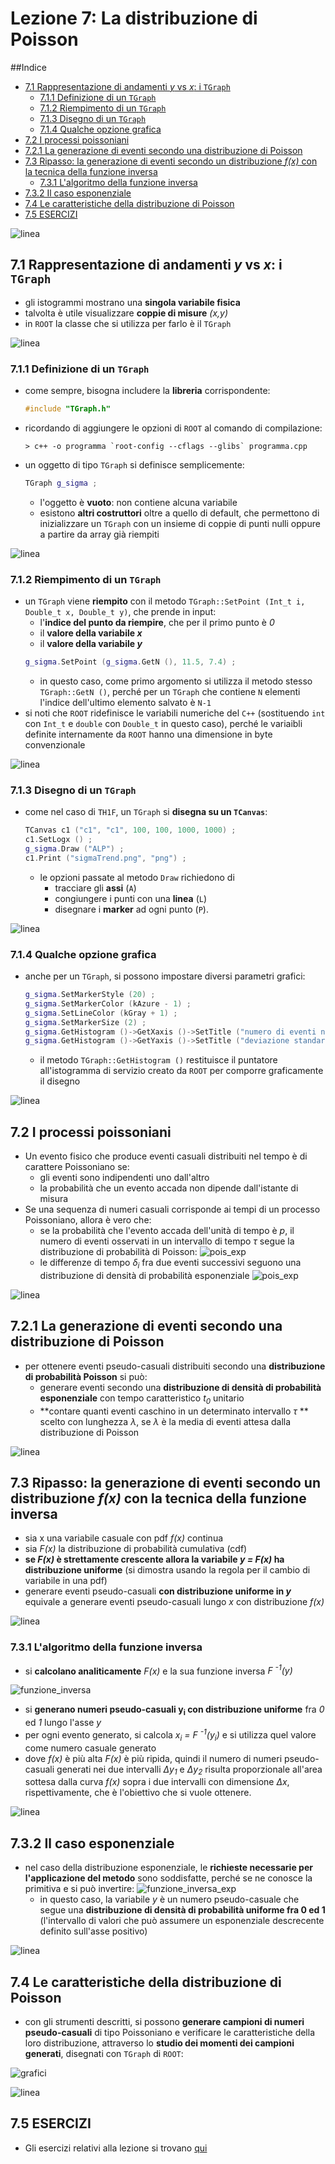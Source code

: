 # Lezione 7: La distribuzione di Poisson 

##Indice

  * [7.1 Rappresentazione di andamenti *y* vs *x*: i ```TGraph```](#71-rappresentazione-di-andamenti-y-vs-x-i-tgraph)
    * [7.1.1 Definizione di un ```TGraph```](#711-definizione-di-un-tgraph)
    * [7.1.2 Riempimento di un ```TGraph```](#712-riempimento-di-un-tgraph)
    * [7.1.3 Disegno di un ```TGraph```](#713-disegno-di-un-tgraph)
    * [7.1.4 Qualche opzione grafica](#714-qualche-opzione-grafica)
  * [7.2 I processi poissoniani](#72-i-processi-poissoniani)
  * [7.2.1 La generazione di eventi secondo una distribuzione di Poisson](#721-la-generazione-di-eventi-secondo-una-distribuzione-di-poisson)
  * [7.3 Ripasso: la generazione di eventi secondo un distribuzione *f(x)* con la tecnica della funzione inversa](#73-ripasso-la-generazione-di-eventi-secondo-un-distribuzione-fx-con-la-tecnica-della-funzione-inversa)
    * [7.3.1 L'algoritmo della funzione inversa](#731-lalgoritmo-della-funzione-inversa)
  * [7.3.2 Il caso esponenziale](#732-il-caso-esponenziale)
  * [7.4 Le caratteristiche della distribuzione di Poisson](#74-le-caratteristiche-della-distribuzione-di-poisson)
  * [7.5 ESERCIZI](#75-esercizi)

![linea](../immagini/linea.png)

## 7.1 Rappresentazione di andamenti *y* vs *x*: i ```TGraph```

  * gli istogrammi mostrano una **singola variabile fisica**
  * talvolta è utile visualizzare **coppie di misure** *(x,y)*
  * in ```ROOT``` la classe che si utilizza per farlo è il ```TGraph```

![linea](../immagini/linea.png)

### 7.1.1 Definizione di un ```TGraph```  

  * come sempre, bisogna includere la **libreria** corrispondente:
    ```cpp
    #include "TGraph.h"
    ```
  * ricordando di aggiungere le opzioni di ```ROOT``` al comando di compilazione:
    ```
    > c++ -o programma `root-config --cflags --glibs` programma.cpp
    ```
  * un oggetto di tipo ```TGraph``` si definisce semplicemente:
    ```cpp
    TGraph g_sigma ;
    ```
    * l'oggetto è **vuoto**: non contiene alcuna variabile
    * esistono **altri costruttori** oltre a quello di default,
      che permettono di inizializzare un ```TGraph``` con un insieme di coppie di punti nulli
      oppure a partire da array già riempiti

![linea](../immagini/linea.png)

### 7.1.2 Riempimento di un ```TGraph```

  * un ```TGraph``` viene **riempito** con il metodo ```TGraph::SetPoint (Int_t i, Double_t x, Double_t y)```,
    che prende in input:
    * l'**indice del punto da riempire**, che per il primo punto è *0*
    * il **valore della variabile *x***
    * il **valore della variabile *y***
    ```cpp
    g_sigma.SetPoint (g_sigma.GetN (), 11.5, 7.4) ;
    ```
    * in questo caso, come primo argomento si utilizza il metodo stesso ```TGraph::GetN ()```,
      perché per un ```TGraph``` che contiene ```N``` elementi
      l'indice dell'ultimo elemento salvato è ```N-1```
  * si noti che ```ROOT``` ridefinisce le variabili numeriche del ```C++```
    (sostituendo ```int``` con ```Int_t``` e ```double``` con ```Double_t``` in questo caso),
    perché le variaibli definite internamente da ```ROOT``` hanno una dimensione in byte convenzionale

![linea](../immagini/linea.png)

### 7.1.3 Disegno di un ```TGraph```

  * come nel caso di ```TH1F```, un ```TGraph``` si **disegna su un ```TCanvas```**:
    ```cpp
    TCanvas c1 ("c1", "c1", 100, 100, 1000, 1000) ;
    c1.SetLogx () ;
    g_sigma.Draw ("ALP") ;
    c1.Print ("sigmaTrend.png", "png") ;
    ```
    * le opzioni passate al metodo ```Draw``` richiedono di
      * tracciare gli **assi** (```A```)
      * congiungere i punti con una **linea** (```L```)
      * disegnare i **marker** ad ogni punto (```P```).

![linea](../immagini/linea.png)

### 7.1.4 Qualche opzione grafica

  * anche per un ```TGraph```,
    si possono impostare diversi parametri grafici:
    ```cpp
    g_sigma.SetMarkerStyle (20) ;
    g_sigma.SetMarkerColor (kAzure - 1) ;
    g_sigma.SetLineColor (kGray + 1) ;
    g_sigma.SetMarkerSize (2) ;
    g_sigma.GetHistogram ()->GetXaxis ()->SetTitle ("numero di eventi nel campione") ;
    g_sigma.GetHistogram ()->GetYaxis ()->SetTitle ("deviazione standard") ;
    ```
      * il metodo ```TGraph::GetHistogram ()``` restituisce il puntatore
        all'istogramma di servizio creato da ```ROOT```
        per comporre graficamente il disegno

![linea](../immagini/linea.png)

## 7.2 I processi poissoniani

  * Un evento fisico che produce eventi casuali distribuiti nel tempo 
    è di carattere Poissoniano se:
      * gli eventi sono indipendenti uno dall'altro
      * la probabilità che un evento accada non dipende dall'istante di misura
  * Se una sequenza di numeri casuali corrisponde ai tempi di un processo Poissoniano,
    allora è vero che:
      * se la probabilità che l'evento accada dell'unità di tempo è *p*, 
        il numero di eventi osservati in un intervallo di tempo *&tau;* 
        segue la distribuzione di probabilità di Poisson:
        ![pois_exp](immagini/poisson.png)
      * le differenze di tempo *&delta;<sub>i</sub>* fra due eventi successivi seguono una distribuzione
        di densità di probabilità esponenziale
        ![pois_exp](immagini/pois_exp.png)

![linea](../immagini/linea.png)

## 7.2.1 La generazione di eventi secondo una distribuzione di Poisson

  * per ottenere eventi pseudo-casuali distribuiti secondo una **distribuzione di probabilità Poisson**
    si può:
    * generare eventi secondo una **distribuzione di densità di probabilità esponenziale**
      con tempo caratteristico *t<sub>0</sub>* unitario
    * **contare quanti eventi caschino in un determinato intervallo *&tau;* **
      scelto con lunghezza *&lambda;*, 
      se *&lambda;* è la media di eventi attesa dalla distribuzione di Poisson

![linea](../immagini/linea.png)

## 7.3 Ripasso: la generazione di eventi secondo un distribuzione *f(x)* con la tecnica della funzione inversa

  * sia x una variabile casuale con pdf *f(x)* continua
  * sia *F(x)* la distribuzione di probabilità cumulativa (cdf)
  * **se *F(x)* è strettamente crescente allora la variabile *y = F(x)* ha distribuzione uniforme**
    (si dimostra usando la regola per il cambio di variabile in una pdf)
  * generare eventi pseudo-casuali **con distribuzione uniforme in *y***
    equivale a generare eventi pseudo-casuali lungo *x* con distribuzione *f(x)*

![linea](../immagini/linea.png)

### 7.3.1 L'algoritmo della funzione inversa

  * si **calcolano analiticamente** *F(x)* e la sua funzione inversa *F <sup>-1</sup>(y)*

![funzione_inversa](immagini/funzione_inversa.png)

  * si **generano numeri pseudo-casuali y<sub>i</sub> con distribuzione uniforme** fra *0* ed *1* lungo l'asse *y*
  * per ogni evento generato, si calcola *x<sub>i</sub> = F <sup>-1</sup>(y<sub>i</sub>)*
    e si utilizza quel valore come numero casuale generato
  * dove *f(x)* è più alta *F(x)* è più ripida,
    quindi il numero di numeri pseudo-casuali generati nei due intervalli
    *&Delta;y<sub>1<sub>* e *&Delta;y<sub>2<sub>*
    risulta proporzionale all'area sottesa dalla curva *f(x)*
    sopra i due intervalli con dimensione *&Delta;x*, rispettivamente,
    che è l'obiettivo che si vuole ottenere.

![linea](../immagini/linea.png)

## 7.3.2 Il caso esponenziale

  * nel caso della distribuzione esponenziale, le **richieste necessarie per l'applicazione del metodo** sono soddisfatte,
    perché se ne conosce la primitiva e si può invertire:
![funzione_inversa_exp](immagini/funzione_inversa_exp.png)
    * in questo caso, la variabile *y* è un numero pseudo-casuale 
      che segue una **distribuzione di densità di probabilità uniforme fra 0 ed 1**
      (l'intervallo di valori che può assumere un esponenziale descrecente definito sull'asse positivo)

![linea](../immagini/linea.png)

## 7.4 Le caratteristiche della distribuzione di Poisson

  * con gli strumenti descritti, si possono **generare campioni di numeri pseudo-casuali** 
    di tipo Poissoniano e verificare le caratteristiche della loro distribuzione,
    attraverso lo **studio dei momenti dei campioni generati**,
    disegnati con ```TGraph``` di ```ROOT```:

![grafici](immagini/grafici.png)

![linea](../immagini/linea.png)

## 7.5 ESERCIZI

  * Gli esercizi relativi alla lezione si trovano [qui](ESERCIZI.md)


